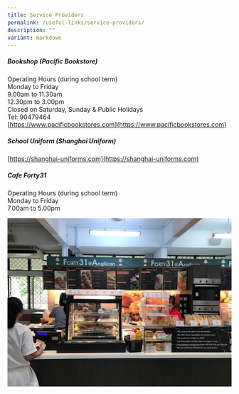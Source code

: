 ```yaml
---
title: Service Providers
permalink: /useful-links/service-providers/
description: ""
variant: markdown
---
```

##### Bookshop (Pacific Bookstore)
Operating Hours (during school term)<br>
Monday to Friday<br>
9.00am to 11.30am<br>
12.30pm to 3.00pm<br>
Closed on Saturday, Sunday &amp; Public Holidays<br>
Tel: 90479464<br>
[https://www.pacificbookstores.com](https://www.pacificbookstores.com)


##### School Uniform (Shanghai Uniform)
[https://shanghai-uniforms.com](https://shanghai-uniforms.com)


##### Cafe Forty31
Operating Hours (during school term)<br>
Monday to Friday<br>
7.00am to 5.00pm<br>

![cafe](/images/Cafe_forty31.jpg)